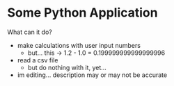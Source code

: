 # Some Python Application

What can it do?

 - make calculations with user input numbers
   - but... this -> 1.2 - 1.0 = 0.199999999999999996
 - read a csv file
   - but do nothing with it, yet...
 - im editing... description may or may not be accurate

